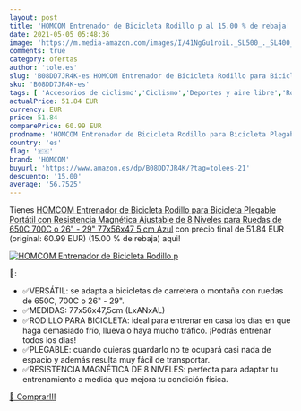 ```yaml
---
layout: post
title: 'HOMCOM Entrenador de Bicicleta Rodillo p al 15.00 % de rebaja'
date: 2021-05-05 05:48:36
image: 'https://m.media-amazon.com/images/I/41NgGu1roiL._SL500_._SL400_.jpg'
comments: true
category: ofertas
author: 'tole.es'
slug: 'B08DD7JR4K-es HOMCOM Entrenador de Bicicleta Rodillo para Bicicleta...'
sku: 'B08DD7JR4K-es'
tags: [ 'Accesorios de ciclismo','Ciclismo','Deportes y aire libre','Rodillos para bicicletas','Ropa y equipo para deportes','bicicleta','homcom', ]
actualPrice: 51.84 EUR
currency: EUR
price: 51.84
comparePrice: 60.99 EUR
prodname: 'HOMCOM Entrenador de Bicicleta Rodillo para Bicicleta Plegable Portátil con Resistencia Magnética Ajustable de 8 Niveles para Ruedas de 650C  700C o 26" - 29" 77x56x47 5 cm Azul'
country: 'es'
flag: '🇪🇸'
brand: 'HOMCOM'
buyurl: 'https://www.amazon.es/dp/B08DD7JR4K/?tag=tolees-21'
descuento: '15.00'
average: '56.7525'
---
```


Tienes [HOMCOM Entrenador de Bicicleta Rodillo para Bicicleta Plegable Portátil con Resistencia Magnética Ajustable de 8 Niveles para Ruedas de 650C  700C o 26" - 29" 77x56x47 5 cm Azul](https://www.amazon.es/dp/B08DD7JR4K/?tag=tolees-21) con precio final de  51.84 EUR (original: 60.99 EUR) (15.00 %  de rebaja) aqui!

[![HOMCOM Entrenador de Bicicleta Rodillo p](https://m.media-amazon.com/images/I/41NgGu1roiL._SL500_._SL400_.jpg)](https://www.amazon.es/dp/B08DD7JR4K/?tag=tolees-21)

🔎:

- ✅VERSÁTIL: se adapta a bicicletas de carretera o montaña con ruedas de 650C, 700C o 26" - 29".
- ✅MEDIDAS: 77x56x47,5cm (LxANxAL)
- ✅RODILLO PARA BICICLETA: ideal para entrenar en casa los días en que haga demasiado frío, llueva o haya mucho tráfico. ¡Podrás entrenar todos los días!
- ✅PLEGABLE: cuando quieras guardarlo no te ocupará casi nada de espacio y además resulta muy fácil de transportar.
- ✅RESISTENCIA MAGNÉTICA DE 8 NIVELES: perfecta para adaptar tu entrenamiento a medida que mejora tu condición física.

[🛒 Comprar!!!](https://www.amazon.es/dp/B08DD7JR4K/?tag=tolees-21)

